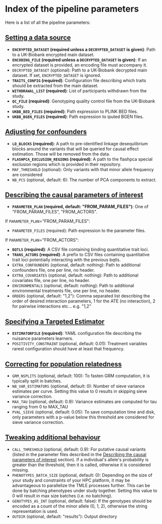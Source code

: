 # Index of the pipeline parameters

Here is a list of all the pipeline parameters:

## [Setting a data source](@ref)

- **`ENCRYPTED_DATASET` (required unless a `DECRYPTED_DATASET` is given)**: Path to a UK-Biobank encrypted main dataset.
- **`ENCODING_FILE` (required unless a `DECRYPTED_DATASET` is given)**: If an encrypted dataset is provided, an encoding file must accompany it.
- `DECRYPTED_DATASET` (optional): Path to a UK-Biobank decrypted main dataset. If set, `ENCRYPTED_DATASET` is ignored.
- **`TRAITS_CONFIG` (required)**: Configuration file describing which traits should be extracted from the main dataset.
- **`WITHDRAWAL_LIST` (required)**: List of participants withdrawn from the study.
- **`QC_FILE` (required)**: Genotyping quality control file from the UK-Biobank study.
- **`UKBB_BED_FILES` (required)**: Path expression to PLINK BED files.
- **`UKBB_BGEN_FILES` (required)**: Path expression to iputed BGEN files.

## [Adjusting for confounders](@ref)

- **`LD_BLOCKS` (required)**: A path to pre-identified linkage desequlibrium blocks around the variants that will be queried for causal effect estimation. Those will be removed from the data.
- **`FLASHPCA_EXCLUSION_REGIONS` (required)**: A path to the flashpca special exclusion regions which is provided in their repository.
- `MAF_THRESHOLD` (optional): Only variants with that minor allele frequency are considered
- `NB_PCS` (optional, default: 6): The number of PCA components to extract.

## [Describing the causal parameters of interest](@ref)

- **`PARAMETER_PLAN` (required, default: "FROM_PARAM_FILES")**: One of "FROM_PARAM_FILES", "FROM_ACTORS".

If `PARAMETER_PLAN`="FROM_PARAM_FILES":

- `PARAMETER_FILES` (required): Path expression to the parameter files.

If `PARAMETER_PLAN`="FROM_ACTORS":

- **`BQTLS` (required)**: A CSV file containing binding quantitative trait loci.
- **`TRANS_ACTORS` (required)**: A prefix to CSV files containing quantitative trait loci potentially interacting with the previous bqtls.
- `EXTRA_CONFOUNDERS` (optional, default: nothing): Path to additional confounders file, one per line, no header.
- `EXTRA_COVARIATES` (optional, default: nothing): Path to additional covariates file, one per line, no header.
- `ENVIRONMENTALS` (optional, default: nothing): Path to additional environmental treatments file, one per line, no header.
- `ORDERS` (optional, default: "1,2"): Comma separated list describing the order of desired interaction parameters, 1 for the ATE (no interaction), 2 for pairwise interactions etc... e.g. "1,2"

## [Specifying a Targeted Estimator](@ref)

- **`ESTIMATORFILE` (required)**: YAML configuration file describing the nuisance parameters learners.
- `POSITIVITY_CONSTRAINT` (optional, default: 0.01): Treatment variables rarest configuration should have at least that frequency.

## [Correcting for population relatedness](@ref)

- `GRM_NSPLITS` (optional, default: 100): To fasten GRM computation, it is typically split in batches.
- `NB_VAR_ESTIMATORS` (optional, default: 0): Number of sieve variance estimates per curve. Setting this value to 0 results in skipping sieve variance correction.
- `MAX_TAU` (optional, default: 0.9): Variance estimates are computed for tau ranging from 0 to MAX_TAU
- `PVAL_SIEVE` (optional, default: 0.05): To save computation time and disk, only parameters with a p-value below this threshold are considered for sieve variance correction.

## [Tweaking additional behaviour](@ref)

- `CALL_THRESHOLD` (optional, default: 0.9): For putative causal variants (listed in the parameter files described in the [Describing the causal parameters of interest](@ref) section). If a individual's allele's probability is greater than the threshold, then it is called, otherwise it is considered missing.
- `PHENOTYPES_BATCH_SIZE` (optional, default: 0): Depending on the size of your study and constraints of your HPC platform, it may be advantageous to parallelize the TMLE processes further. This can be done by batching phenotypes under study together. Setting this value to 0 will result in max size batches (i.e. no batching).
- `GENOTYPES_AS_INT` (optional, default: false): If the genotypes should be encoded as a count of the minor allele (0, 1, 2), otherwise the string representation is used.
- `OUTDIR` (optional, default: "results"): Output directory
